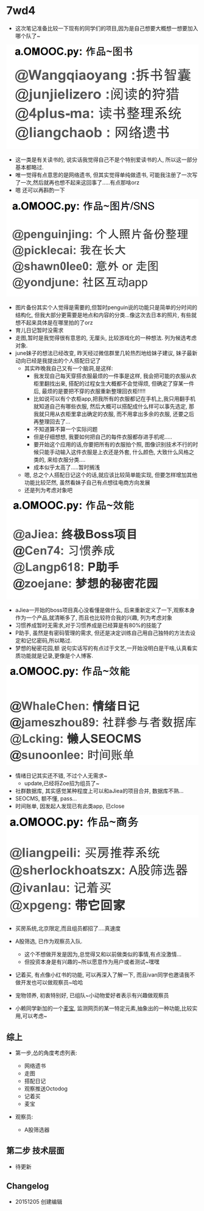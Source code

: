 # 7wd4

* 这次笔记准备比较一下现有的同学们的项目,因为是自己想要大概想一想要加入哪个队了~


![](pro1.png)
* 这一类是有关读书的, 说实话我觉得自己不是个特别爱读书的人, 所以这一部分基本都略过.
* 唯一觉得有点意思的是网络遗书, 但其实觉得单纯做遗书, 可能我注册了一次写了一次,然后就再也想不起来这回事了.....有点那啥orz
* 嗯 还可以再斟酌一下


![](pro2.png)
* 图片备份其实个人觉得是需要的,但暂时penguin说的功能只是简单的分时间的结构化, 但我大部分更需要是地点和内容的分类...像这次去日本的照片, 有些就想不起来具体是在哪里拍的了orz
* 育儿日记暂时没需求
* 走图,暂时是我觉得很有意思的, 无厘头, 比较游戏化的一种想法. 列为候选考虑对象.
* june妹子的想法已经改变, 昨天经过微信群里几轮热烈地给妹子建议, 妹子最新动向已经是我提出的个人搭配日记了
	* 其实昨晚我自己又有一个脑洞,是这样:
		* 我发现自己每天穿搭衣服最烦的一件事是这样, 我会把可能的衣服从衣柜里翻找出来, 搭配的过程女生大概都不会觉得烦, 但确定了穿某一件后, 最烦的是要把不穿的衣服重新整理回衣柜!!!!!
		* 比如说可以有个衣柜app,把我所有的衣服都记在手机上,我只用翻手机就知道自己有哪些衣服, 然后大概可以搭配成什么样可以事先选定, 那我就只用从衣柜里拿出确定的衣服, 而不用拿出多余的衣服, 还要之后再整理回去了...
		* 不知道算不算一个实际问题
		* 但是仔细想想, 我要如何把自己的每件衣服都存进手机呢.....
		* 要开始这个应用的话,你要把所有的衣服拍个照, 图像识别技术不行的时候只能手动输入这件衣服是上衣还是外套, 什么颜色, 大致什么风格之类的, 来给衣服分类....
		* 成本似乎太高了.....暂时搁浅
	* 嗯, 总之个人搭配日记这个的话,就应该比较简单能实现, 但要怎样增加其他功能比较茫然, 虽然看妹子自己有点想往电商方向发展
	* 还是列为考虑对象吧


![](pro3.png)
* aJiea一开始的boss项目真心没看懂是做什么, 后来重新定义了一下,观察本身作为一个产品,就清晰多了, 而且也比较符合我的兴趣, 列为考虑对象
* 习惯养成暂时无需求,对于习惯养成是已经算是有80%的技能了
* P助手, 虽然是有密码管理的需求, 但还是决定训练自己用自己独特的方法去设定和记忆密码,所以略过.
* 梦想的秘密花园,额 说句实话写的有点过于文艺,一开始没明白是干啥,认真看实质功能就是记录,更像是个人博客.


![](pro4.png)
* 情绪日记其实还不错, 不过个人无需求~
	* update,已经将Zoe招为组员了~
* 社群数据库, 其实感觉某种程度上可以和aJiea的项目合并, 数据库不熟...
* SEOCMS, 额不懂, pass...
* 时间账单, 因发起人发现已有此类app, 已close


![](pro5.png)
* 买房系统,北京限定,而且组员都招了....真速度
* A股筛选, 已作为观察员入队.
	* 这个不想做开发是因为,总觉得又和以前做类似的事情,有点没激情...
	* 但投资本身是有兴趣的~所以愿意作为用户或者测试~嘿嘿
* 记着买, 有点像小红书的功能, 可以再深入了解一下, 而且ivan同学也邀请我不做开发也可以做观察员~哈哈
* 宠物领养, 初衷特别好, 已组队~小动物爱好者表示有兴趣做观察员
  
* 小赖同学新加的一个[麦宝](https://wp-lai.gitbooks.io/learn-python/content/team/intro.html), 监测网页的某一特定元素,抽象出的一种功能,比较实用,可以考虑~ 


## 综上
* 第一步,怂的角度考虑列表:
	* 网络遗书
	* 走图
	* 搭配日记
	* 观察推送Octodog
	* 记着买
	* 麦宝

* 观察员:
	* A股筛选器

## 第二步 技术层面
* 待更新

## Changelog
* 20151205 创建编辑




